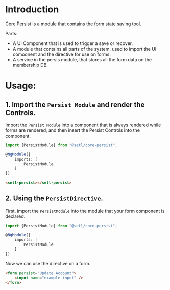 # Introduction
Core Persist is a module that contains the form state saving tool.

Parts:
* A UI Component that is used to trigger a save or recover.
* A module that contains all parts of the system, used to import the UI comoonent and the directive for use on forms.
* A service in the persis module, that stores all the form data on the membership DB.

# Usage:
## 1. Import the `Persist Module` and render the Controls.

Import the `Persist Module` into a component that is always rendered while forms are rendered, and then insert the Persist Controls into the component.

```typescript
import {PersistModule} from "@setl/core-persist";

@NgModule({
    imports: [
        PersistModule
    ]
})
```

```html
<setl-persist></setl-persist>
```

## 2. Using the `PersistDirective`.

First, import the `PersistModule` into the module that your form component is declared. 

```typescript
import {PersistModule} from "@setl/core-persist";

@NgModule({
    imports: [
        PersistModule
    ]
})
```

Now we can use the directive on a form.

```html
<form persist="Update Account">
    <input name="example-input" />
</form>
```
